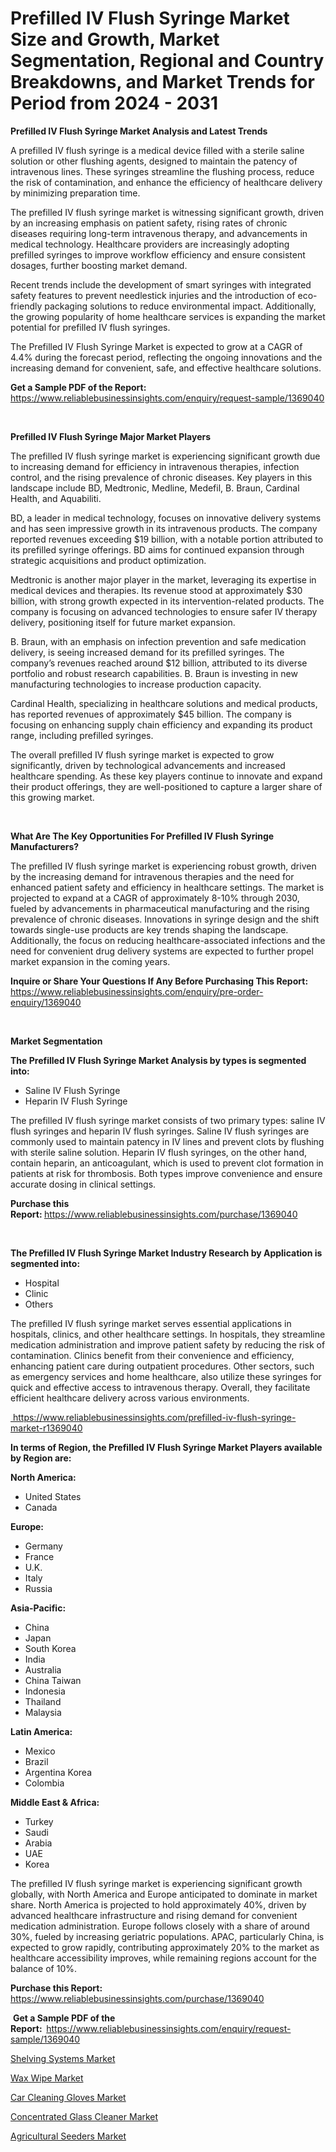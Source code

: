 <p><h1>Prefilled IV Flush Syringe Market Size and Growth, Market Segmentation, Regional and Country Breakdowns, and Market Trends for Period from 2024 -  2031</h1></p><p><strong>Prefilled IV Flush Syringe Market Analysis and Latest Trends</strong></p>
<p><p>A prefilled IV flush syringe is a medical device filled with a sterile saline solution or other flushing agents, designed to maintain the patency of intravenous lines. These syringes streamline the flushing process, reduce the risk of contamination, and enhance the efficiency of healthcare delivery by minimizing preparation time. </p><p>The prefilled IV flush syringe market is witnessing significant growth, driven by an increasing emphasis on patient safety, rising rates of chronic diseases requiring long-term intravenous therapy, and advancements in medical technology. Healthcare providers are increasingly adopting prefilled syringes to improve workflow efficiency and ensure consistent dosages, further boosting market demand. </p><p>Recent trends include the development of smart syringes with integrated safety features to prevent needlestick injuries and the introduction of eco-friendly packaging solutions to reduce environmental impact. Additionally, the growing popularity of home healthcare services is expanding the market potential for prefilled IV flush syringes. </p><p>The Prefilled IV Flush Syringe Market is expected to grow at a CAGR of 4.4% during the forecast period, reflecting the ongoing innovations and the increasing demand for convenient, safe, and effective healthcare solutions.</p></p>
<p><strong>Get a Sample PDF of the Report:&nbsp;</strong> <a href="https://www.reliablebusinessinsights.com/enquiry/request-sample/1369040?utm_campaign=57&utm_medium=2&utm_source=Github&utm_content=ia&utm_term=26122024&utm_id=prefilled-iv-flush-syringe">https://www.reliablebusinessinsights.com/enquiry/request-sample/1369040</a></p>
<p>&nbsp;</p>
<p><strong>Prefilled IV Flush Syringe Major Market Players</strong></p>
<p><p>The prefilled IV flush syringe market is experiencing significant growth due to increasing demand for efficiency in intravenous therapies, infection control, and the rising prevalence of chronic diseases. Key players in this landscape include BD, Medtronic, Medline, Medefil, B. Braun, Cardinal Health, and Aquabiliti.</p><p>BD, a leader in medical technology, focuses on innovative delivery systems and has seen impressive growth in its intravenous products. The company reported revenues exceeding $19 billion, with a notable portion attributed to its prefilled syringe offerings. BD aims for continued expansion through strategic acquisitions and product optimization.</p><p>Medtronic is another major player in the market, leveraging its expertise in medical devices and therapies. Its revenue stood at approximately $30 billion, with strong growth expected in its intervention-related products. The company is focusing on advanced technologies to ensure safer IV therapy delivery, positioning itself for future market expansion.</p><p>B. Braun, with an emphasis on infection prevention and safe medication delivery, is seeing increased demand for its prefilled syringes. The company’s revenues reached around $12 billion, attributed to its diverse portfolio and robust research capabilities. B. Braun is investing in new manufacturing technologies to increase production capacity.</p><p>Cardinal Health, specializing in healthcare solutions and medical products, has reported revenues of approximately $45 billion. The company is focusing on enhancing supply chain efficiency and expanding its product range, including prefilled syringes.</p><p>The overall prefilled IV flush syringe market is expected to grow significantly, driven by technological advancements and increased healthcare spending. As these key players continue to innovate and expand their product offerings, they are well-positioned to capture a larger share of this growing market.</p></p>
<p>&nbsp;</p>
<p><strong>What Are The Key Opportunities For Prefilled IV Flush Syringe Manufacturers?</strong></p>
<p><p>The prefilled IV flush syringe market is experiencing robust growth, driven by the increasing demand for intravenous therapies and the need for enhanced patient safety and efficiency in healthcare settings. The market is projected to expand at a CAGR of approximately 8-10% through 2030, fueled by advancements in pharmaceutical manufacturing and the rising prevalence of chronic diseases. Innovations in syringe design and the shift towards single-use products are key trends shaping the landscape. Additionally, the focus on reducing healthcare-associated infections and the need for convenient drug delivery systems are expected to further propel market expansion in the coming years.</p></p>
<p><strong>Inquire or Share Your Questions If Any Before Purchasing This Report:</strong> <a href="https://www.reliablebusinessinsights.com/enquiry/pre-order-enquiry/1369040?utm_campaign=57&utm_medium=2&utm_source=Github&utm_content=ia&utm_term=26122024&utm_id=prefilled-iv-flush-syringe">https://www.reliablebusinessinsights.com/enquiry/pre-order-enquiry/1369040</a></p>
<p>&nbsp;</p>
<p><strong>Market Segmentation</strong></p>
<p><strong>The Prefilled IV Flush Syringe Market Analysis by types is segmented into:</strong></p>
<p><ul><li>Saline IV Flush Syringe</li><li>Heparin IV Flush Syringe</li></ul></p>
<p><p>The prefilled IV flush syringe market consists of two primary types: saline IV flush syringes and heparin IV flush syringes. Saline IV flush syringes are commonly used to maintain patency in IV lines and prevent clots by flushing with sterile saline solution. Heparin IV flush syringes, on the other hand, contain heparin, an anticoagulant, which is used to prevent clot formation in patients at risk for thrombosis. Both types improve convenience and ensure accurate dosing in clinical settings.</p></p>
<p><strong>Purchase this Report:&nbsp;</strong><a href="https://www.reliablebusinessinsights.com/purchase/1369040?utm_campaign=57&utm_medium=2&utm_source=Github&utm_content=ia&utm_term=26122024&utm_id=prefilled-iv-flush-syringe">https://www.reliablebusinessinsights.com/purchase/1369040</a></p>
<p>&nbsp;</p>
<p><strong>The Prefilled IV Flush Syringe Market Industry Research by Application is segmented into:</strong></p>
<p><ul><li>Hospital</li><li>Clinic</li><li>Others</li></ul></p>
<p><p>The prefilled IV flush syringe market serves essential applications in hospitals, clinics, and other healthcare settings. In hospitals, they streamline medication administration and improve patient safety by reducing the risk of contamination. Clinics benefit from their convenience and efficiency, enhancing patient care during outpatient procedures. Other sectors, such as emergency services and home healthcare, also utilize these syringes for quick and effective access to intravenous therapy. Overall, they facilitate efficient healthcare delivery across various environments.</p></p>
<p><a href="https://www.reliablebusinessinsights.com/prefilled-iv-flush-syringe-market-r1369040?utm_campaign=57&utm_medium=2&utm_source=Github&utm_content=ia&utm_term=26122024&utm_id=prefilled-iv-flush-syringe">&nbsp;https://www.reliablebusinessinsights.com/prefilled-iv-flush-syringe-market-r1369040</a></p>
<p><strong>In terms of Region, the Prefilled IV Flush Syringe Market Players available by Region are:</strong></p>
<p>
    <p> <strong> North America: </strong>
        <ul>
            <li>United States</li>
            <li>Canada</li>
        </ul>
        </p> 
    <p> <strong> Europe: </strong>
        <ul>
            <li>Germany</li>
            <li>France</li>
            <li>U.K.</li>
            <li>Italy</li>
            <li>Russia</li>
        </ul>
        </p> 
    <p> <strong> Asia-Pacific: </strong>
        <ul>
            <li>China</li>
            <li>Japan</li>
            <li>South Korea</li>
            <li>India</li>
            <li>Australia</li>
            <li>China Taiwan</li>
            <li>Indonesia</li>
            <li>Thailand</li>
            <li>Malaysia</li>
        </ul>
        </p> 
    <p> <strong> Latin America: </strong>
        <ul>
            <li>Mexico</li>
            <li>Brazil</li>
            <li>Argentina Korea</li>
            <li>Colombia</li>
        </ul>
        </p> 
    <p> <strong> Middle East & Africa: </strong>
        <ul>
            <li>Turkey</li>
            <li>Saudi</li>
            <li>Arabia</li>
            <li>UAE</li>
            <li>Korea</li>
        </ul>
    </p>
    </p>
<p><p>The prefilled IV flush syringe market is experiencing significant growth globally, with North America and Europe anticipated to dominate in market share. North America is projected to hold approximately 40%, driven by advanced healthcare infrastructure and rising demand for convenient medication administration. Europe follows closely with a share of around 30%, fueled by increasing geriatric populations. APAC, particularly China, is expected to grow rapidly, contributing approximately 20% to the market as healthcare accessibility improves, while remaining regions account for the balance of 10%.</p></p>
<p><strong>Purchase this Report: </strong><a href="https://www.reliablebusinessinsights.com/purchase/1369040?utm_campaign=57&utm_medium=2&utm_source=Github&utm_content=ia&utm_term=26122024&utm_id=prefilled-iv-flush-syringe">https://www.reliablebusinessinsights.com/purchase/1369040</a></p>
<p>&nbsp;<strong>Get a Sample PDF of the Report:&nbsp;&nbsp;</strong><a href="https://www.reliablebusinessinsights.com/enquiry/request-sample/1369040?utm_campaign=57&utm_medium=2&utm_source=Github&utm_content=ia&utm_term=26122024&utm_id=prefilled-iv-flush-syringe">https://www.reliablebusinessinsights.com/enquiry/request-sample/1369040</a></p>
<p><strong></strong></p>
<p><p><a href="https://github.com/gullattedenna/Market-Research-Report-List-1/blob/main/shelving-systems-market.md?utm_campaign=57&utm_medium=2&utm_source=Github&utm_content=ia&utm_term=26122024&utm_id=prefilled-iv-flush-syringe">Shelving Systems Market</a></p><p><a href="https://www.linkedin.com/pulse/detailed-market-research-wax-wipe-analysis-cagr-122-impact-global-oxamf?utm_campaign=57&utm_medium=2&utm_source=Github&utm_content=ia&utm_term=26122024&utm_id=prefilled-iv-flush-syringe">Wax Wipe Market</a></p><p><a href="https://www.linkedin.com/pulse/global-car-cleaning-gloves-market-product-types-applications-ayy6f?utm_campaign=57&utm_medium=2&utm_source=Github&utm_content=ia&utm_term=26122024&utm_id=prefilled-iv-flush-syringe">Car Cleaning Gloves Market</a></p><p><a href="https://www.linkedin.com/pulse/overview-concentrated-glass-cleaner-market-2024-2031-size-share-fw0wf?utm_campaign=57&utm_medium=2&utm_source=Github&utm_content=ia&utm_term=26122024&utm_id=prefilled-iv-flush-syringe">Concentrated Glass Cleaner Market</a></p><p><a href="https://github.com/ilonaenterline65/Market-Research-Report-List-1/blob/main/agricultural-seeders-market.md?utm_campaign=57&utm_medium=2&utm_source=Github&utm_content=ia&utm_term=26122024&utm_id=prefilled-iv-flush-syringe">Agricultural Seeders Market</a></p></p>